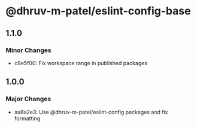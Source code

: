 # @dhruv-m-patel/eslint-config-base

## 1.1.0

### Minor Changes

- c8e5f00: Fix workspace range in published packages

## 1.0.0

### Major Changes

- aa8a2e3: Use @dhruv-m-patel/eslint-config packages and fix formatting
